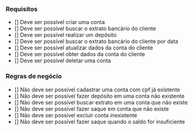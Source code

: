 ### Requisitos
- [] Deve ser possível criar uma conta
- [] Deve ser possível buscar o extrato bancário do cliente
- [] Deve ser possível realizar um depósito
- [] Deve ser possível buscar o extrato bancário do cliente por data
- [] Deve ser possível atualizar dados da conta do cliente
- [] Deve ser possível obter dados da conta do cliente
- [] Deve ser possível deletar uma conta

### Regras de negócio
- [] Não deve ser possível cadastrar uma conta com cpf já existente
- [] Não deve ser possível fazer depósito em uma conta não existente
- [] Não deve ser possível buscar extrato em uma conta que não existe
- [] Não deve ser possível fazer saque em conta que não existe
- [] Não deve ser possível excluir conta inexistente
- [] Não deve ser possível fazer saque quando o saldo for insuficiente
